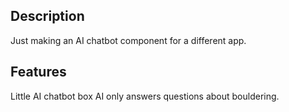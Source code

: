 ## Description

Just making an AI chatbot component for a different app.

## Features
Little AI chatbot box
AI only answers questions about bouldering. 